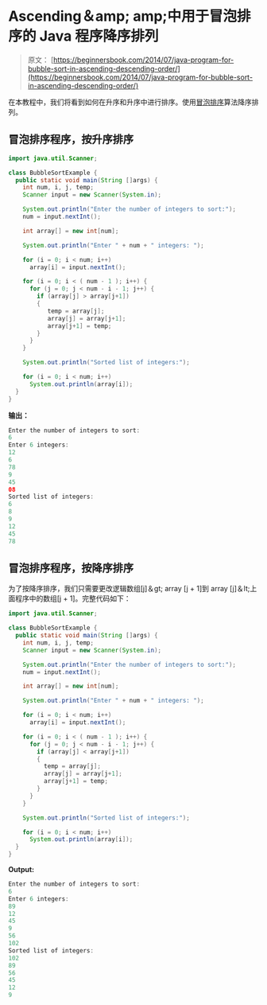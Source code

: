 # Ascending＆amp; amp;中用于冒泡排序的 Java 程序降序排列

> 原文： [https://beginnersbook.com/2014/07/java-program-for-bubble-sort-in-ascending-descending-order/](https://beginnersbook.com/2014/07/java-program-for-bubble-sort-in-ascending-descending-order/)

在本教程中，我们将看到如何在升序和升序中进行排序。使用[冒泡排序](https://en.wikipedia.org/wiki/Bubble_sort)算法降序排列。

## 冒泡排序程序，按升序排序

```java
import java.util.Scanner;

class BubbleSortExample {
  public static void main(String []args) {
    int num, i, j, temp;
    Scanner input = new Scanner(System.in);

    System.out.println("Enter the number of integers to sort:");
    num = input.nextInt();

    int array[] = new int[num];

    System.out.println("Enter " + num + " integers: ");

    for (i = 0; i < num; i++) 
      array[i] = input.nextInt();

    for (i = 0; i < ( num - 1 ); i++) {
      for (j = 0; j < num - i - 1; j++) {
        if (array[j] > array[j+1]) 
        {
           temp = array[j];
           array[j] = array[j+1];
           array[j+1] = temp;
        }
      }
    }

    System.out.println("Sorted list of integers:");

    for (i = 0; i < num; i++) 
      System.out.println(array[i]);
  }
}
```

**输出：**

```java
Enter the number of integers to sort:
6
Enter 6 integers: 
12
6
78
9
45
08
Sorted list of integers:
6
8
9
12
45
78

```

## 冒泡排序程序，按降序排序

为了按降序排序，我们只需要更改逻辑数组[j]＆gt; array [j + 1]到 array [j]＆lt;上面程序中的数组[j + 1]。完整代码如下：

```java
import java.util.Scanner;

class BubbleSortExample {
  public static void main(String []args) {
    int num, i, j, temp;
    Scanner input = new Scanner(System.in);

    System.out.println("Enter the number of integers to sort:");
    num = input.nextInt();

    int array[] = new int[num];

    System.out.println("Enter " + num + " integers: ");

    for (i = 0; i < num; i++) 
      array[i] = input.nextInt();

    for (i = 0; i < ( num - 1 ); i++) {
      for (j = 0; j < num - i - 1; j++) {
        if (array[j] < array[j+1]) 
        {
          temp = array[j];
          array[j] = array[j+1];
          array[j+1] = temp;
        }
      }
    }

    System.out.println("Sorted list of integers:");

    for (i = 0; i < num; i++) 
      System.out.println(array[i]);
  } 
}
```

**Output:**

```java
Enter the number of integers to sort:
6
Enter 6 integers: 
89
12
45
9
56
102
Sorted list of integers:
102
89
56
45
12
9
```